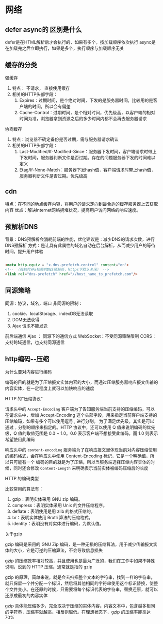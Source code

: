 # 网络

## defer async的 区别是什么

  defer是在HTML解析后才会执行的，如果有多个，按加载顺序依次执行
  async是在加载完之后立即执行，如果是多个，执行顺序与加载顺序无关

## 缓存的分类

强缓存

  1. 特点： 不请求， 直接使用缓存
  2. 相关的HTTP头部字段：
     1. Expires：过期时间，是个绝对时间，下发的是服务器时间，比较用的是客户端的时间，所以会有偏差
     2. Cache-Control：过期时间，是个相对时间，优先级高，以客户端的相对时间为准，浏览器拿到资源之后的多少时间内都不会再去服务器请求

协商缓存

  1. 特点：浏览器不确定备份是否过期，需与服务器请求确认
  2. 相关的HTTP头部字段：
     1. Last-Modified/If-Modified-Since：服务器下发时间，客户端请求时带上下发时间，服务器判断文件是否过期。存在的问题服务器下发的时间难以定义
     2. Etag/If-None-Match：服务器下发hash值，客户端请求时带上hash值，服务器判断文件是否过期。优先级高

## cdn

  特点：在不同的地点缓存内容，将用户的请求定向到最合适的缓存服务器上去获取内容
  优点：解决Internet网络拥堵状况，提高用户访问网络的响应速度。

## 预解析DNS

  背景：DNS预解析会消耗前端的性能，优化建议是：减少DNS的请求次数，进行DNS预解析
  方式：是让具有此属性的域名自动在后台解析，从而减少用户的等待时间，提升用户体验

  ```html

  <meta http-equiv = "x-dns-prefetch-control" content="on">
  <!-- （强制打开a标签的DNS预解析，https下默认关闭） -->
  <link rel="dns-prefetch" href="//host_name_to_prefetch.com"/>

  ```

## 同源策略

同源：协议，域名，端口
  非同源的限制：

  1. cookie、localStorage、indexDB无法读取
  2. DOM无法获得
  3. Ajax 请求不能发送
  
  前后端通信
    Ajax ： 同源下的通信方式
    WebSocket：不受同源策略限制
    CORS：支持跨域通信，也支持同源通信

## http编码--压缩

为什么要对内容进行编码

  编码的目的就是为了压缩报文实体内容的大小，而通过压缩服务器响应报文传输的内容实体，在一定程度上就可以加快响应的速度

HTTP 的“压缩协议”

  请求头中的 `Accept-Encoding`
    客户端为了告知服务端当前支持的压缩编码，可以在请求头中，增加 Accept-Encoding 这个头部字段，用来指定当前客户端支持的压缩编码，如果有多个可以使用逗号 , 进行分割。
    为了满足优先级，其实是可以通过 `,` 分割的顺序来指定的。HTTP 协议中，还可以使用 Q 值来说明编码的优先级，Q 值的取值范围是 0.0 ~ 1.0。0.0 表示客户端不想接受此编码，而 1.0 则表示希望使用此编码

  响应头中的 `content-encoding`
    服务端为了在响应报文里体现当前对内容压缩使用的编码格式，会在响应头中使用 Content-Encoding 标记，它是一个明确值，所以只可能有一个
    编码的目的就是为了压缩，所以当服务端选择压缩内容实体的时候，同时还会修改 `Content-Length` 来明确表示当前实体被编码压缩后的长度

HTTP 的编码类型

  比较常用的算法有：
  
  1. gzip：表明实体采用 GNU zip 编码。
  2. compress：表明实体采用 Unix 的文件压缩程序。
  3. deflate：表明使用是用 zlib 的格式压缩的。
  4. br：表明实体使用 Brotli 算法的压缩格式。
  5. identity：表明没有对实体进行编码，为默认值。

关于gzip

  gzip 编码是采用的 GNU Zip 编码，是一种无损的压缩算法，用于减少传输报文实体的大小，它是可逆的压缩算法，不会导致信息损失

  gzip 的压缩效率相对较高，并且使用也是最为广泛的，我们在工作中如果不特殊说明，说到的 HTTP 压缩，通常就是指的 gzip

  gzip 的原理，简单来说，就是会去扫描整个文本的字符串，找到一样的字符串，就只保留一个并分配一个标识，然后将其他相同的字符串使用这个标识替换，使整个文件变小。在还原的时候，只需要将每个标识代表的字符串，替换还原，就可以还原成最初的内容实体

  gzip 具体能压缩多少，完全取决于压缩的实体内容，内容文本中，包含越多相同的字符串，压缩率就越高，相反则越低。在理想状态下，gzip 的压缩率能高达 70%
